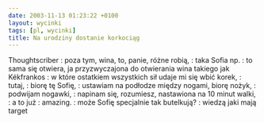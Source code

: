 ```yaml
---
date: 2003-11-13 01:23:22 +0100
layout: wycinki
tags: [pl, wycinki]
title: Na urodziny dostanie korkociąg
---
```


Thoughtscriber
: poza tym, wina, to, panie, różne robią,
: taka Sofia np.
: to sama się otwiera, ja przyzwyczajona do otwierania wina takiego jak Kékfrankos
: w które ostatkiem wszystkich sił udaje mi się wbić korek,
: tutaj,
: biorę tę Sofię,
: ustawiam na podłodze między nogami, biorę nożyk,
: podwijam nogawki,
: napinam się, rozumiesz, nastawiona na 10 minut walki,
: a to już
: amazing.
: może Sofię specjalnie tak butelkują?
: wiedzą jaki mają target
